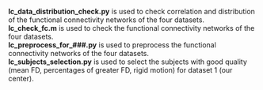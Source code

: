 <font >**lc_data_distribution_check.py**</font> is used to check correlation and distribution of the functional connectivity networks of the four datasets.  
<font >**lc_check_fc.m**</font> is used to check the functional connectivity networks of the four datasets.  
<font >**lc_preprocess_for_###.py**</font> is used to preprocess the functional connectivity networks of the four datasets.  
<font >**lc_subjects_selection.py**</font> is used to select the subjects with good quality (mean FD, percentages of greater FD, rigid motion) for dataset 1 (our center).


